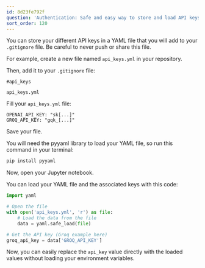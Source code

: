 ```yaml
---
id: 8d23fe792f
question: 'Authentication: Safe and easy way to store and load API keys'
sort_order: 120
---
```


You can store your different API keys in a YAML file that you will add to your `.gitignore` file. Be careful to never push or share this file.

For example, create a new file named `api_keys.yml` in your repository.

Then, add it to your `.gitignore` file:

```
#api_keys

api_keys.yml
```

Fill your `api_keys.yml` file:

```
OPENAI_API_KEY: "sk[...]"
GROQ_API_KEY: "gqk_[...]"
```

Save your file.

You will need the pyyaml library to load your YAML file, so run this command in your terminal:

```bash
pip install pyyaml
```

Now, open your Jupyter notebook.

You can load your YAML file and the associated keys with this code:

```python
import yaml

# Open the file
with open('api_keys.yml', 'r') as file:
    # Load the data from the file
    data = yaml.safe_load(file)

# Get the API key (Groq example here)
groq_api_key = data['GROQ_API_KEY']
```

Now, you can easily replace the `api_key` value directly with the loaded values without loading your environment variables.